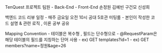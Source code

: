 TenQuest 프로젝트 팀원
    - Back-End              - Front-End
        손정원                     김예빈
        구건모
        신성희


백엔드 코드 리뷰 일정
    - 매주 금요일 오전 10시 공대 5호관 미팅룸
    - 본인이 작성한 코드 설명 & 관련 로직 , 이론 공부 공유

Mapping Convention
    - 테이블은 복수형 , 필드는 단수형으로
    - @RequestParam은 해당 테이블의 필드를 지칭하는 단어 사용
        - ex) GET templates?id=1
        - ex) GET members?name=정원&age=26